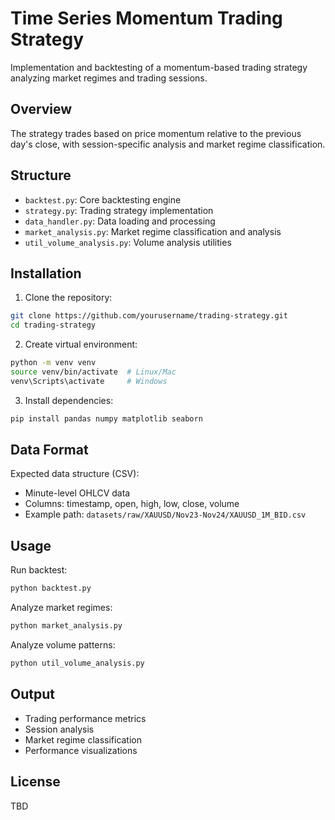 # Time Series Momentum Trading Strategy

Implementation and backtesting of a momentum-based trading strategy analyzing market regimes and trading sessions.

## Overview

The strategy trades based on price momentum relative to the previous day's close, with session-specific analysis and market regime classification.

## Structure

- `backtest.py`: Core backtesting engine
- `strategy.py`: Trading strategy implementation
- `data_handler.py`: Data loading and processing
- `market_analysis.py`: Market regime classification and analysis
- `util_volume_analysis.py`: Volume analysis utilities

## Installation

1. Clone the repository:
```bash
git clone https://github.com/yourusername/trading-strategy.git
cd trading-strategy
```

2. Create virtual environment:
```bash
python -m venv venv
source venv/bin/activate  # Linux/Mac
venv\Scripts\activate     # Windows
```

3. Install dependencies:
```bash
pip install pandas numpy matplotlib seaborn
```

## Data Format

Expected data structure (CSV):
- Minute-level OHLCV data
- Columns: timestamp, open, high, low, close, volume
- Example path: `datasets/raw/XAUUSD/Nov23-Nov24/XAUUSD_1M_BID.csv`

## Usage

Run backtest:
```bash
python backtest.py
```

Analyze market regimes:
```bash
python market_analysis.py
```

Analyze volume patterns:
```bash
python util_volume_analysis.py
```

## Output

- Trading performance metrics
- Session analysis
- Market regime classification
- Performance visualizations

## License

TBD